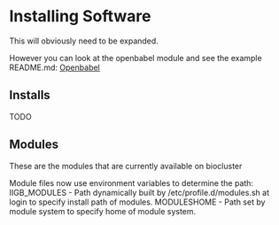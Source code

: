 # Installing Software
This will obviously need to be expanded.

However you can look at the openbabel module and see the example README.md:
[Openbabel](openbabel "openbabel")

## Installs
TODO

## Modules
These are the modules that are currently available on biocluster

Module files now use environment variables to determine the path:
    IIGB_MODULES - Path dynamically built by /etc/profile.d/modules.sh at login to specify install path of modules.
    MODULESHOME - Path set by module system to specify home of module system.
